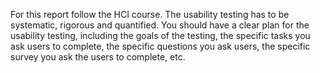 For this report follow the HCI course. The usability testing has to be systematic, rigorous and quantified. You should have a clear plan for the usability testing, including the goals of the testing, the specific tasks you ask users to complete, the specific questions you ask users, the specific survey you ask the users to complete, etc.